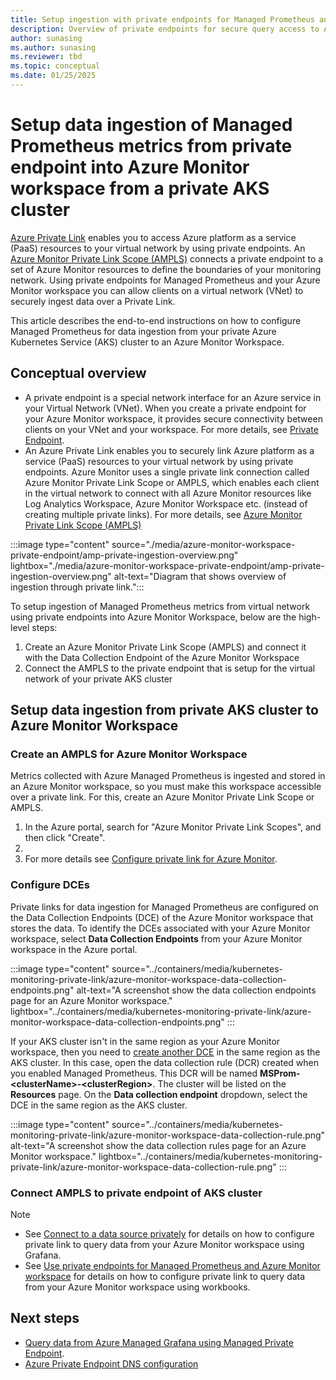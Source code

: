 ```yaml
---
title: Setup ingestion with private endpoints for Managed Prometheus and Azure Monitor workspaces
description: Overview of private endpoints for secure query access to Azure Monitor workspace from virtual networks, and details about setting up e2e ingestion of Managed Prometheus metrics
author: sunasing
ms.author: sunasing
ms.reviewer: tbd
ms.topic: conceptual
ms.date: 01/25/2025
---
```


# Setup data ingestion of Managed Prometheus metrics from private endpoint into Azure Monitor workspace from a private AKS cluster

[Azure Private Link](/azure/private-link/private-link-overview) enables you to access Azure platform as a service (PaaS) resources to your virtual network by using private endpoints. An [Azure Monitor Private Link Scope (AMPLS)](../logs/private-link-security.md) connects a private endpoint to a set of Azure Monitor resources to define the boundaries of your monitoring network. Using private endpoints for Managed Prometheus and your Azure Monitor workspace you can allow clients on a virtual network (VNet) to securely ingest data over a Private Link.

This article describes the end-to-end instructions on how to configure Managed Prometheus for data ingestion from your private Azure Kubernetes Service (AKS) cluster to an Azure Monitor Workspace.

## Conceptual overview

- A private endpoint is a special network interface for an Azure service in your Virtual Network (VNet). When you create a private endpoint for your Azure Monitor workspace, it provides secure connectivity between clients on your VNet and your workspace. For more details, see [Private Endpoint](/azure/private-link/private-endpoint-overview).
- An Azure Private Link enables you to securely link Azure platform as a service (PaaS) resources to your virtual network by using private endpoints. Azure Monitor uses a single private link connection called Azure Monitor Private Link Scope or AMPLS, which enables each client in the virtual network to connect with all Azure Monitor resources like Log Analytics Workspace, Azure Monitor Workspace etc. (instead of creating multiple private links).
For more details, see [Azure Monitor Private Link Scope (AMPLS)](../logs/private-link-security.md)

:::image type="content" source="./media/azure-monitor-workspace-private-endpoint/amp-private-ingestion-overview.png" lightbox="./media/azure-monitor-workspace-private-endpoint/amp-private-ingestion-overview.png" alt-text="Diagram that shows overview of ingestion through private link.":::

To setup ingestion of Managed Prometheus metrics from virtual network using private endpoints into Azure Monitor Workspace, below are the high-level steps:

1. Create an Azure Monitor Private Link Scope (AMPLS) and connect it with the Data Collection Endpoint of the Azure Monitor Workspace
2. Connect the AMPLS to the private endpoint that is setup for the virtual network of your private AKS cluster

## Setup data ingestion from private AKS cluster to Azure Monitor Workspace

### Create an AMPLS for Azure Monitor Workspace

Metrics collected with Azure Managed Prometheus is ingested and stored in an Azure Monitor workspace, so you must make this workspace accessible over a private link. For this, create an Azure Monitor Private Link Scope or AMPLS.

1. In the Azure portal, search for "Azure Monitor Private Link Scopes", and then click "Create".
2. 
3. For more details see [Configure private link for Azure Monitor](/azure/azure-monitor/logs/private-link-configure).





### Configure DCEs
Private links for data ingestion for Managed Prometheus are configured on the Data Collection Endpoints (DCE) of the Azure Monitor workspace that stores the data. To identify the DCEs associated with your Azure Monitor workspace, select **Data Collection Endpoints** from your Azure Monitor workspace in the Azure portal.

:::image type="content" source="../containers/media/kubernetes-monitoring-private-link/azure-monitor-workspace-data-collection-endpoints.png" alt-text="A screenshot show the data collection endpoints page for an Azure Monitor workspace." lightbox="../containers/media/kubernetes-monitoring-private-link/azure-monitor-workspace-data-collection-endpoints.png" :::

If your AKS cluster isn't in the same region as your Azure Monitor workspace, then you need to [create another DCE](./data-collection-endpoint-overview.md#create-a-data-collection-endpoint) in the same region as the AKS cluster. In this case, open the data collection rule (DCR) created when you enabled Managed Prometheus. This DCR will be named **MSProm-\<clusterName\>-\<clusterRegion\>**. The cluster will be listed on the **Resources** page. On the **Data collection endpoint** dropdown, select the DCE in the same region as the AKS cluster.

:::image type="content" source="../containers/media/kubernetes-monitoring-private-link/azure-monitor-workspace-data-collection-rule.png" alt-text="A screenshot show the data collection rules page for an Azure Monitor workspace." lightbox="../containers/media/kubernetes-monitoring-private-link/azure-monitor-workspace-data-collection-rule.png" :::








### Connect AMPLS to private endpoint of AKS cluster



> [!NOTE]
> - See [Connect to a data source privately](/azure/managed-grafana/how-to-connect-to-data-source-privately) for details on how to configure private link to query data from your Azure Monitor workspace using Grafana.
> - See [Use private endpoints for Managed Prometheus and Azure Monitor workspace](../essentials/azure-monitor-workspace-private-endpoint.md) for details on how to configure private link to query data from your Azure Monitor workspace using workbooks.


## Next steps

- [Query data from Azure Managed Grafana using Managed Private Endpoint](/azure/managed-grafana/how-to-connect-to-data-source-privately).
- [Azure Private Endpoint DNS configuration](/azure/private-link/private-endpoint-dns)
